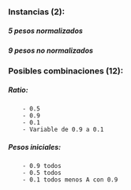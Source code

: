 
### Instancias (2):
##### 5 pesos normalizados
##### 9 pesos no normalizados

### Posibles combinaciones (12):
##### Ratio:
        - 0.5
        - 0.9
        - 0.1
        - Variable de 0.9 a 0.1
##### Pesos iniciales:
        - 0.9 todos
        - 0.5 todos
        - 0.1 todos menos A con 0.9
